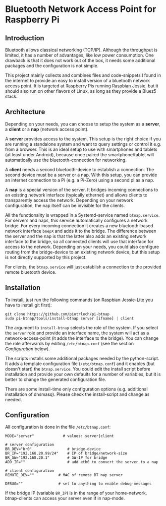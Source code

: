 Bluetooth Network Access Point for Raspberry Pi
===============================================

Introduction
------------

Bluetooth allows classical networking (TCP/IP). Although the throughput
is limited, it has a number of advantages, like low power consumption.
One drawback is that it does not work out of the box, it needs some
additional packages and the configuration is not simple.

This project mainly collects and combines files and code-snippets I found
in the internet to provide an easy to install version of a bluetooth
network access point. It is targeted at Raspberry Pis running Raspbian
Jessie, but it should also run on other flavors of Linux, as long as
they provide a Bluez5 stack.


Architecture
------------

Depending on your needs, you can choose to setup the system as a **server**,
a **client** or a **nap** (network access point).

A **server** provides access to the system. This setup is the right choice
if you are running a standalone system and want to query settings or
control it e.g. from a browser. This is an ideal setup to use with
smartphones and tablets (at least under Android), because once paired
the smartphone/tablet will automatically use the bluetooth-connection
for networking.

A **client** needs a second bluetooth-device to establish a connection.
The second device must be a server or a nap. With this setup, you can
provide an internet connection to a Pi (e.g. a Pi-Zero) using a
second pi as a nap.

A **nap** is a special version of the server. It bridges incoming
connections to an existing network interface (typically ethernet) and
allows clients to transparently access the network. Depending on your
network configuration, the nap itself can be invisible for the clients.

All the functionality is wrapped in a Systemd-service named `btnap.service`.
For servers and naps, this service automatically configures a network
bridge. For every incoming connection it creates a new bluetooth-based
network interface `bnepX` and adds it to the bridge. The difference between
the server and the nap is that the latter also adds an existing
network interface to the bridge, so all connected clients will use
that interface for access to the network. Depending on your needs,
you could also configure routing from the bridge-device to an
existing network device, but this setup is not directly supported by
this project.

For clients, the `btnap.service` will just establish a connection
to the provided remote bluetooth device.


Installation
------------

To install, just run the following commands (on Raspbian Jessie-Lite you
have to install git first):

    git clone https://github.com/piotrlech/pi-btnap
    sudo pi-btnap/tools/install-btnap server [ifname] | client

The argument to `install-btnap` selects the role of the system. If you
select the `server` role and provide an interface name, the system
will act as a network-access-point (it adds the interface to the bridge).
You can change the role afterwards by editing `/etc/btnap.conf`
(see the section *Configuration* below).

The scripts installs some additional packages needed by the python-script.
It adds a template configuration file (`/etc/btnap.conf`) and it enables
(but doesn't start) the `btnap.service`. You could edit the install
script before installation and provide your own defaults for a number
of variables, but it is better to change the generated configuration file.

There are some install-time only configuration options (e.g. additional
installation of dnsmasq). Please check the install-script and change
as needed.


Configuration
-------------

All configuration is done in the file `/etc/btnap.conf`:

    MODE="server"             # values: server|client

    # server configuration
    BR_DEV="br0"                # bridge-device
    BR_IP="192.168.20.99/24"    # IP of bridge/network-size
    BR_GW="192.168.20.1"        # GW-IP for bridge
    ADD_IF=""                   # add eth0 to convert the server to a nap

    # client configuration
    REMOTE_DEV=""           # MAC of remote BT nap server

    DEBUG=""                # set to anything to enable debug-messages

If the bridge IP (variable `BR_IP`) is in the range of your home-network,
btnap-clients can access your server even if in nap-mode.

